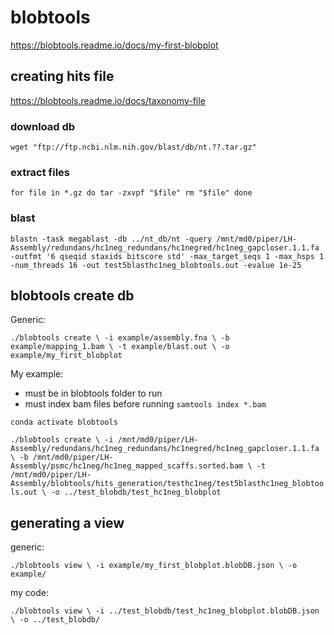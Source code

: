 # blobtools

https://blobtools.readme.io/docs/my-first-blobplot

## creating hits file

https://blobtools.readme.io/docs/taxonomy-file

### download db

`wget "ftp://ftp.ncbi.nlm.nih.gov/blast/db/nt.??.tar.gz"`

### extract files

`for file in *.gz
do
tar -zxvpf "$file"
rm "$file"
done`

### blast

`blastn -task megablast -db ../nt_db/nt -query /mnt/md0/piper/LH-Assembly/redundans/hc1neg_redundans/hc1negred/hc1neg_gapcloser.1.1.fa -outfmt '6 qseqid staxids bitscore std' -max_target_seqs 1 -max_hsps 1 -num_threads 16 -out test5blasthc1neg_blobtools.out -evalue 1e-25`

## blobtools create db

Generic:

`./blobtools create \
 -i example/assembly.fna \
 -b example/mapping_1.bam \
 -t example/blast.out \
 -o example/my_first_blobplot`
 
My example:

* must be in blobtools folder to run
* must index bam files before running `samtools index *.bam`

`conda activate blobtools`
 
 `./blobtools create \
 -i /mnt/md0/piper/LH-Assembly/redundans/hc1neg_redundans/hc1negred/hc1neg_gapcloser.1.1.fa \
 -b /mnt/md0/piper/LH-Assembly/psmc/hc1neg/hc1neg_mapped_scaffs.sorted.bam \
 -t /mnt/md0/piper/LH-Assembly/blobtools/hits_generation/testhc1neg/test5blasthc1neg_blobtools.out \
 -o ../test_blobdb/test_hc1neg_blobplot`
 
 ## generating a view
 
 generic:
 
 `./blobtools view \
 -i example/my_first_blobplot.blobDB.json \
 -o example/`
 
 my code:
 
 `./blobtools view \
 -i ../test_blobdb/test_hc1neg_blobplot.blobDB.json \
 -o ../test_blobdb/`
 
 

 
